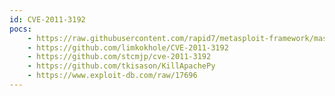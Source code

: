 ```yaml
---
id: CVE-2011-3192
pocs:
    - https://raw.githubusercontent.com/rapid7/metasploit-framework/master/modules/auxiliary/dos/http/apache_range_dos.rb
    - https://github.com/limkokhole/CVE-2011-3192
    - https://github.com/stcmjp/cve-2011-3192
    - https://github.com/tkisason/KillApachePy
    - https://www.exploit-db.com/raw/17696
---
```

